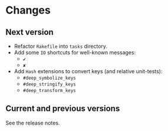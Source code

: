 # Changes

## Next version

- Refactor `Rakefile` into `tasks` directory.
- Add some `IO` shortcuts for well-known messages:
  - `✔`
  - `✘`
- Add `Hash` extensions to convert keys (and relative unit-tests):
  - `#deep_symbolize_keys`
  - `#deep_stringify_keys`
  - `#deep_transform_keys`

## Current and previous versions

See the release notes.
